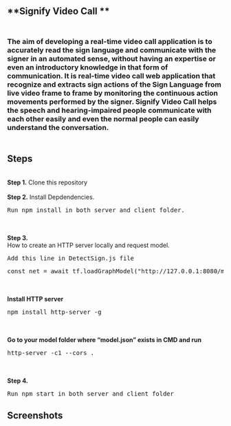 ## **Signify Video Call ** <br /> <br />
### The aim of developing a real-time video call application is to accurately read the sign language and communicate with the signer in an automated sense, without having an expertise or even an introductory knowledge in that form of communication. It is real-time video call web application that recognize and extracts sign actions of the Sign Language from live video frame to frame by monitoring the continuous action movements performed by the signer. Signify Video Call helps the speech and hearing-impaired people communicate with each other easily and even the normal people can easily understand the conversation. <br /> <br />


## Steps
<br />
<b>Step 1.</b> Clone this repository
<br/><br/>
<b>Step 2.</b> Install Depdendencies. 
<pre>Run npm install in both server and client folder.</pre>
<br/><br/>
<b>Step 3.<br/>
</b> How to create an HTTP server locally and request model. 
<pre>Add this line in DetectSign.js file</pre>
<pre>const net = await tf.loadGraphModel("http://127.0.0.1:8080/model.json")</pre>
<br/><br/>
<b>Install HTTP server</b> 
<pre>npm install http-server -g</pre>
<br/><br/>
<b>Go to your model folder where “model.json” exists in CMD and run</b> 
<pre>http-server -c1 --cors .</pre>
<br/><br/>
<b>Step 4.</b> 
<pre>Run npm start in both server and client folder</pre>

## Screenshots <br/>

